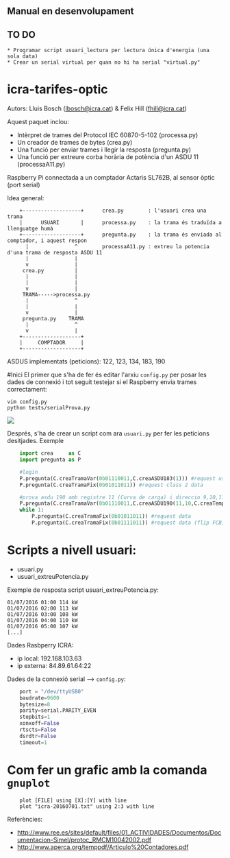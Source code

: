 ## Manual en desenvolupament

## TO DO
	* Programar script usuari_lectura per lectura única d'energia (una sola data)
	* Crear un serial virtual per quan no hi ha serial "virtual.py"

# icra-tarifes-optic

Autors: Lluis Bosch (lbosch@icra.cat) & Felix Hill (fhill@icra.cat)

Aquest paquet inclou:

 * Intèrpret de trames del Protocol IEC 60870-5-102 (processa.py)
 * Un creador de trames de bytes (crea.py)
 * Una funció per enviar trames i llegir la resposta (pregunta.py)
 * Una funció per extreure corba horària de potència d'un ASDU 11 (processaA11.py)

Raspberry Pi connectada a un comptador Actaris SL762B, al sensor òptic (port serial)

Idea general:

		+-------------------+      crea.py        : l'usuari crea una trama                                    
		|      USUARI       |      processa.py    : la trama és traduïda a llenguatge humà         
		+-------------------+      pregunta.py    : la trama és enviada al comptador, i aquest respon
		  |               ^        processaA11.py : extreu la potencia d'una trama de resposta ASDU 11
		  |               |        
		  v               |
		 crea.py          |
		  |               |
		  |               |
		  v               |
		 TRAMA----->processa.py
		  |               ^
		  |               |
		  v               |
		 pregunta.py    TRAMA
		  |               ^
		  v               |
		+-------------------+
		|     COMPTADOR     |
		+-------------------+

ASDUS implementats (peticions): 122, 123, 134, 183, 190

#Inici 
El primer que s'ha de fer és editar l'arxiu `config.py` per posar les dades de connexió i tot seguit testejar si el Raspberry envia trames correctament:

```
vim config.py
python tests/serialProva.py
```
![](https://raw.githubusercontent.com/holalluis/icra-tarifes-optic/master/gif/serialProva.gif)

Després, s'ha de crear un script com ara `usuari.py` per fer les peticions desitjades. Exemple

```python
	import crea     as C
	import pregunta as P

	#login
	P.pregunta(C.creaTramaVar(0b01110011,C.creaASDU183(1))) #request user data & send password=1
	P.pregunta(C.creaTramaFix(0b01011011)) #request class 2 data

	#prova asdu 190 amb registre 11 (Curva de carga) i direccio 9,10,11
	P.pregunta(C.creaTramaVar(0b01110011,C.creaASDU190(11,10,C.creaTemps(21,7,16,0,0),C.creaTemps(22,7,16,0,0))))
	while 1:
		P.pregunta(C.creaTramaFix(0b01011011)) #request data
		P.pregunta(C.creaTramaFix(0b01111011)) #request data (flip FCB)
```

# Scripts a nivell usuari:
* usuari.py
* usuari_extreuPotencia.py

Exemple de resposta script usuari_extreuPotencia.py: 

	01/07/2016 01:00 114 kW
	01/07/2016 02:00 113 kW
	01/07/2016 03:00 108 kW
	01/07/2016 04:00 110 kW
	01/07/2016 05:00 107 kW
	[...]

Dades Rasbperry ICRA:

* ip local:   192.168.103.63
* ip externa: 84.89.61.64:22

Dades de la connexió serial --> `config.py`:

```python
	port = "/dev/ttyUSB0"
	baudrate=9600
	bytesize=8
	parity=serial.PARITY_EVEN
	stopbits=1
	xonxoff=False
	rtscts=False
	dsrdtr=False
	timeout=1 
```

Com fer un grafic amb la comanda `gnuplot`
==========================================

```
	plot [FILE] using [X]:[Y] with line
	plot "icra-20160701.txt" using 2:3 with line
```

Referències:

* http://www.ree.es/sites/default/files/01_ACTIVIDADES/Documentos/Documentacion-Simel/protoc_RMCM10042002.pdf
* http://www.aperca.org/temppdf/Articulo%20Contadores.pdf

